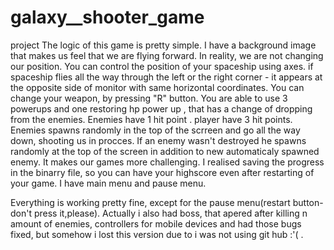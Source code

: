 # galaxy__shooter_game
project
The logic of this game is pretty simple. 
I have a background image that makes us feel that we are flying forward. In reality,
we are not changing our position. You can control the position of your spaceship using axes. 
if spaceship flies all the way through the left or the right corner - it appears at the opposite side of monitor with same horizontal coordinates. 
You can change your weapon, by pressing "R" button. You are able to use 3 powerups 
and one restoring hp power up , that has a change of dropping from the enemies.
Enemies have 1 hit point . player have 3 hit points. Enemies spawns randomly in the top of the scrreen and go all the way down, shooting us in procces. If an enemy wasn't destroyed he spawns randomly at the top of the screen in addition to new automaticaly spawned enemy. It makes our games more challenging.
I realised saving the progress in the binarry file, so you can have your highscore even after restarting of your game.
I have main menu and pause menu.

Everything is working pretty fine, except for the pause menu(restart button- don't press it,please).
Actually i also had boss, that apered after killing n amount of enemies, 
controllers for mobile devices and had those bugs fixed, but somehow 
i lost this version due to i was not using git hub :'( .
